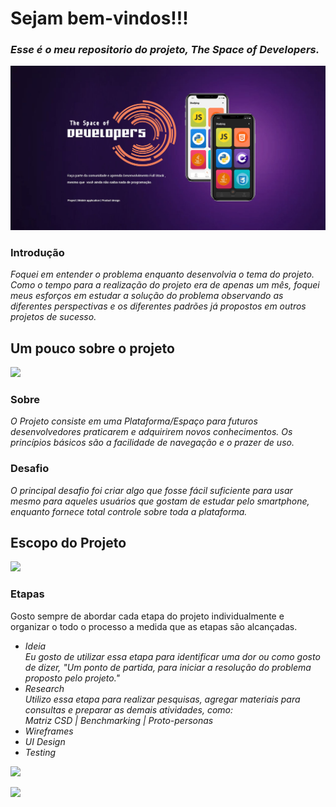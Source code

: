 <!--
# The_Space_of_Developers
Repositório criado para documentar todo o meu passo a passo, pesquisas, ideias e claro codigos, desenvolvidos durante o projeto, The Space of Developers.
-->

<h1> 
  Sejam bem-vindos!!!
</h1>
<h3>
  <em>
  Esse é o meu repositorio do projeto, 
  <strong>The Space of Developers.</strong>
  </em>
</h3>  

![](https://github.com/Diegojfsr/The_Space_of_Developers/blob/main/Apresentacao/1-Home.jpg)

<h3>Introdução</h3>
<em>
Foquei em entender o problema enquanto desenvolvia o tema do projeto.
Como o tempo para a realização do projeto era de apenas um mês, foquei meus esforços em estudar a solução do problema observando as diferentes perspectivas e os diferentes padrões já propostos em outros projetos de sucesso.
</em>

<h2>Um pouco sobre o projeto</h2>

![](https://github.com/Diegojfsr/The_Space_of_Developers/blob/main/Apresentacao/2-Sobre.jpg)

<h3>Sobre</h3>
<em>
O Projeto consiste em uma Plataforma/Espaço para 
futuros desenvolvedores praticarem e adquirirem 
novos conhecimentos. Os princípios básicos são 
a facilidade de navegação e o prazer de uso.<br>
</em>
<h3>Desafio</h3>
<em>
O principal desafio foi criar algo que fosse fácil
suficiente para usar mesmo para aqueles usuários 
que gostam de estudar pelo smartphone, enquanto 
fornece total controle sobre toda a plataforma.<br>
</em>


<h2>Escopo do Projeto</h2>

![](https://github.com/Diegojfsr/The_Space_of_Developers/blob/main/Apresentacao/3-Escopo%20de%20Trabalho.jpg)

<h3>Etapas</h3>
Gosto sempre de abordar cada etapa do projeto individualmente e organizar o todo o processo a medida que as etapas são alcançadas.
<br>

<ul dir="auto">
  <em>
  <li>Ideia</li>
   Eu gosto de utilizar essa etapa para identificar uma dor ou como gosto de dizer, "Um ponto de partida, para iniciar a resolução do problema proposto pelo projeto."
  <li>Research</li>
  Utilizo essa etapa para realizar pesquisas, agregar materiais para consultas e preparar as demais atividades, como:<br>
  Matriz CSD | Benchmarking | Proto-personas
  <li>Wireframes</li>
  <li>UI Design</li>
  <li>Testing</li>
  </em>
</ul>



![](https://github.com/Diegojfsr/The_Space_of_Developers/blob/main/Apresentacao/5-Arquitetura.jpg)

![](https://github.com/Diegojfsr/The_Space_of_Developers/blob/main/Apresentacao/Wireframe.jpg)





















